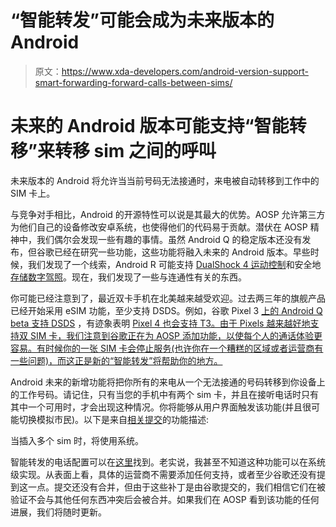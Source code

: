 # “智能转发”可能会成为未来版本的 Android

> 原文：<https://www.xda-developers.com/android-version-support-smart-forwarding-forward-calls-between-sims/>

# 未来的 Android 版本可能支持“智能转移”来转移 sim 之间的呼叫

未来版本的 Android 将允许当当前号码无法接通时，来电被自动转移到工作中的 SIM 卡上。

与竞争对手相比，Android 的开源特性可以说是其最大的优势。AOSP 允许第三方为他们自己的设备修改安卓系统，也使得他们的代码易于贡献。潜伏在 AOSP 精神中，我们偶尔会发现一些有趣的事情。虽然 Android Q 的稳定版本还没有发布，但谷歌已经在研究一些功能，这些功能将融入未来的 Android 版本。早些时候，我们发现了一个线索，Android R 可能支持 [DualShock 4 运动控制](https://www.xda-developers.com/android-may-support-dualshock-4-motion-controls-new-playstation-apps/)和安全地[存储数字驾照](https://www.xda-developers.com/google-android-digital-drivers-license/)。现在，我们发现了一些与连通性有关的东西。

你可能已经注意到了，最近双卡手机在北美越来越受欢迎。过去两三年的旗舰产品已经开始采用 eSIM 功能，至少支持 DSDS。例如，谷歌 Pixel 3 [上的 Android Q beta 支持 DSDS](https://www.xda-developers.com/android-q-dual-sim-dual-standby-support-pixel-3/) ，有迹象表明 [Pixel 4 也会支持 T3。由于 Pixels 越来越好地支持双 SIM 卡，我们注意到谷歌正在为 AOSP 添加功能，以使每个人的通话体验更容易。有时候你的一张 SIM 卡会停止服务(也许你在一个糟糕的区域或者运营商有一些问题)，而这正是新的“智能转发”将帮助你的地方。](https://www.xda-developers.com/google-pixel-4-dual-sim-rumor/)

Android 未来的新增功能将把你所有的来电从一个无法接通的号码转移到你设备上的工作号码。请记住，只有当您的手机中有两个 sim 卡，并且在接听电话时只有其中一个可用时，才会出现这种情况。你将能够从用户界面触发该功能(并且很可能切换模拟市民)。以下是来自[相关提交](https://android-review.googlesource.com/c/platform/frameworks/base/+/936876)的功能描述:

当插入多个 sim 时，将使用系统。

智能转发的电话配置可以在[这里](https://android-review.googlesource.com/c/platform/packages/services/Telephony/+/937196)找到。老实说，我甚至不知道这种功能可以在系统级实现。从表面上看，具体的运营商不需要添加任何支持，或者至少谷歌还没有提到这一点。提交还没有合并，但由于这些补丁是由谷歌提交的，我们相信它们在被验证不会与其他任何东西冲突后会被合并。如果我们在 AOSP 看到该功能的任何进展，我们将随时更新。